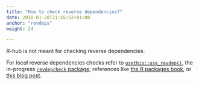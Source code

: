 ```yaml
---
title: "How to check reverse dependencies?"
date: 2018-01-28T21:55:52+01:00
anchor: "revdeps"
weight: 24

---
```


R-hub is not meant for checking reverse dependencies.

For _local_ reverse dependencies checks refer to [`usethis::use_revdep()`](https://usethis.r-lib.org/reference/use_revdep.html), the in-progress [`revdepcheck` package](https://github.com/r-lib/revdepcheck); references like [the R packages book](https://r-pkgs.org/release.html), or [this blog post](http://www.markvanderloo.eu/yaRb/2019/04/26/checking-reverse-dependencies-the-tiny-way/).
